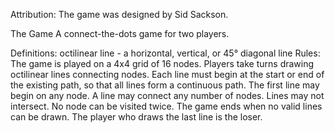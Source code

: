 
Attribution:
The game was designed by Sid Sackson.

The Game
A connect-the-dots game for two players.

Definitions:
octilinear line - a horizontal, vertical, or 45° diagonal line
Rules:
The game is played on a 4x4 grid of 16 nodes.
Players take turns drawing octilinear lines connecting nodes.
Each line must begin at the start or end of the existing path, so that all lines form a continuous path.
The first line may begin on any node.
A line may connect any number of nodes.
Lines may not intersect.
No node can be visited twice.
The game ends when no valid lines can be drawn.
The player who draws the last line is the loser.

